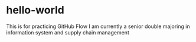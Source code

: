 # hello-world
This is for practicing GitHub Flow
I am currently a senior double majoring in information system and supply chain management
